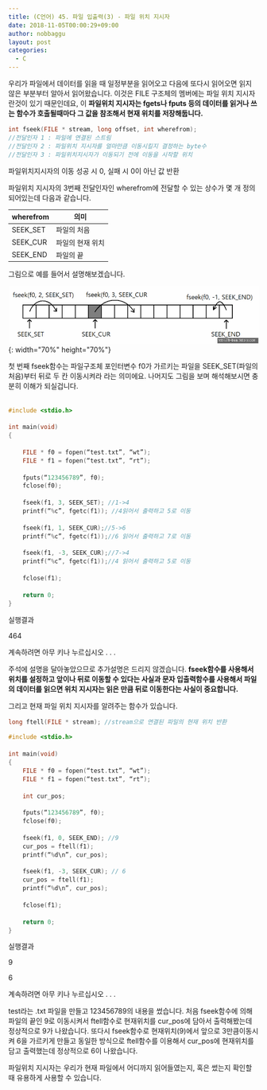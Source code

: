```yaml
---
title: (C언어) 45. 파일 입출력(3) - 파일 위치 지시자
date: 2018-11-05T00:00:29+09:00
author: nobbaggu
layout: post
categories:
  - C
---
```


우리가 파일에서 데이터를 읽을 때 일정부분을 읽어오고 다음에 또다시 읽어오면 읽지 않은 부분부터 알아서 읽어왔습니다. 이것은 FILE 구조체의 멤버에는 파일 위치 지시자란것이 있기 때문인데요, 이 **파일위치 지시자는 fgets나 fputs 등의 데이터를 읽거나 쓰는 함수가 호출될때마다 그 값을 참조해서 현재 위치를 저장해둡니다.**

~~~ c
int fseek(FILE * stream, long offset, int wherefrom);
//전달인자 1 : 파일에 연결된 스트림
//전달인자 2 : 파일위치 지시자를 얼마만큼 이동시킬지 결정하는 byte수
//전달인자 3 : 파일위치지시자가 이동되기 전에 이동을 시작할 위치
~~~

파일위치지시자의 이동 성공 시 0, 실패 시 0이 아닌 값 반환

파일위치 지시자의 3번째 전달인자인 wherefrom에 전달할 수 있는 상수가 몇 개 정의되어있는데 다음과 같습니다.
        
|wherefrom|의미|
|---------|--|
|SEEK_SET|파일의 처음|
|SEEK_CUR|파일의 현재 위치|
|SEEK_END|파일의 끝|

그림으로 예를 들어서 설명해보겠습니다.

![file-cursor](/images/2018/09/file-cursor.jpg){: width="70%" height="70%"}

첫 번째 fseek함수는 파일구조체 포인터변수 f0가 가르키는 파일을 SEEK_SET(파일의 처음)부터 뒤로 두 칸 이동시켜라 라는 의미에요. 나머지도 그림을 보며 해석해보시면 충분히 이해가 되실겁니다.
 
~~~ c

#include <stdio.h>

int main(void)
{

	FILE * f0 = fopen(“test.txt”, “wt”);
	FILE * f1 = fopen(“test.txt”, “rt”);

	fputs(“123456789”, f0);
	fclose(f0);

	fseek(f1, 3, SEEK_SET); //1->4
	printf(“%c”, fgetc(f1)); //4읽어서 출력하고 5로 이동

	fseek(f1, 1, SEEK_CUR);//5->6
	printf(“%c”, fgetc(f1));//6 읽어서 출력하고 7로 이동

	fseek(f1, -3, SEEK_CUR);//7->4 
	printf(“%c”, fgetc(f1));//4 읽어서 출력하고 5로 이동

	fclose(f1);

	return 0;
}
~~~

실행결과

464

계속하려면 아무 키나 누르십시오 . . . 

주석에 설명을 달아놓았으므로 추가설명은 드리지 않겠습니다. **fseek함수를 사용해서 위치를 설정하고 앞이나 뒤로 이동할 수 있다는 사실과 문자 입출력함수를 사용해서 파일의 데이터를 읽으면 위치 지시자는 읽은 만큼 뒤로 이동한다는 사실이 중요합니다.**

그리고 현재 파일 위치 지시자를 알려주는 함수가 있습니다.

~~~ c
long ftell(FILE * stream); //stream으로 연결된 파일의 현재 위치 반환
~~~

~~~ c
#include <stdio.h>

int main(void)
{
	FILE * f0 = fopen(“test.txt”, “wt”);
	FILE * f1 = fopen(“test.txt”, “rt”);

	int cur_pos;
	
	fputs(“123456789”, f0);
	fclose(f0);

	fseek(f1, 0, SEEK_END); //9
	cur_pos = ftell(f1);
	printf(“%d\n”, cur_pos);

	fseek(f1, -3, SEEK_CUR); // 6
	cur_pos = ftell(f1);
	printf(“%d\n”, cur_pos);

	fclose(f1);

	return 0;
}
~~~

실행결과

9

6

계속하려면 아무 키나 누르십시오 . . . 

test라는 .txt 파일을 만들고 123456789의 내용을 썼습니다. 처음 fseek함수에 의해 파일의 끝인 9로 이동시켜서 ftell함수로 현재위치를 cur_pos에 담아서 출력해봤는데 정상적으로 9가 나왔습니다. 또다시 fseek함수로 현재위치(9)에서 앞으로 3만큼이동시켜 6을 가르키게 만들고 동일한 방식으로 ftell함수를 이용해서 cur_pos에 현재위치를 담고 출력했는데 정상적으로 6이 나왔습니다.

파일위치 지시자는 우리가 현재 파일에서 어디까지 읽어들였는지, 혹은 썼는지 확인할 때 유용하게 사용할 수 있습니다.